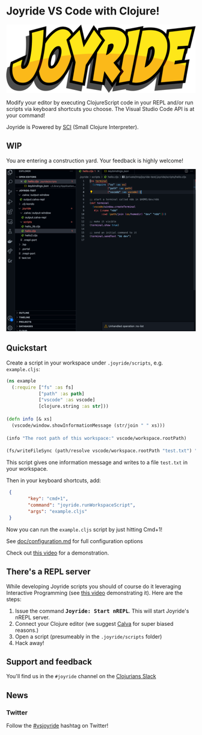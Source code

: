 # Joyride VS Code with Clojure!

<img src="assets/joyride-logo.png" width=620></img>

Modify your editor by executing ClojureScript code in your REPL and/or run scripts via keyboard shortcuts you choose. The Visual Studio Code API is at your command!

Joyride is Powered by [SCI](https://github.com/babashka/sci) (Small Clojure Interpreter).

## WIP

You are entering a construction yard. Your feedback is highly welcome!

![](assets/joyride-demo-terminal.gif)

## Quickstart

Create a script in your workspace under `.joyride/scripts`, e.g. `example.cljs`:

``` clojure
(ns example
  (:require ["fs" :as fs]
            ["path" :as path]
            ["vscode" :as vscode]
            [clojure.string :as str]))

(defn info [& xs]
  (vscode/window.showInformationMessage (str/join " " xs)))

(info "The root path of this workspace:" vscode/workspace.rootPath)

(fs/writeFileSync (path/resolve vscode/workspace.rootPath "test.txt") "written!")
```

This script gives one information message and writes to a file `test.txt` in
your workspace.

Then in your keyboard shortcuts, add:

``` json
 {
        "key": "cmd+1",
        "command": "joyride.runWorkspaceScript",
        "args": "example.cljs"
 }
```

Now you can run the `example.cljs` script by just hitting Cmd+1!

See [doc/configuration.md](https://github.com/BetterThanTomorrow/joyride/blob/master/doc/configuration.md) for full configuration options

Check out [this video](https://www.youtube.com/watch?v=V1oTf-1EchU) for a demonstration.

## There's a REPL server

While developing Joyride scripts you should of course do it leveraging Interactive Programming (see [this video](https://www.youtube.com/watch?v=d0K1oaFGvuQ) demonstrating it). Here are the steps:

1. Issue the command <kbd>**Joyride: Start nREPL**</kbd>. This will start Joyride's nREPL server.
2. Connect your Clojure editor (we suggest [Calva](https://calva.io) for super biased reasons.)
3. Open a script (presumeably in the `.joyride/scripts` folder)
4. Hack away!

## Support and feedback

You'll find us in the `#joyride` channel on the [Clojurians Slack](http://clojurians.net)

## News

### Twitter

Follow the [#vsjoyride](https://twitter.com/search?q=%23vsjoyride&src=typed_query&f=live) hashtag on Twitter!
